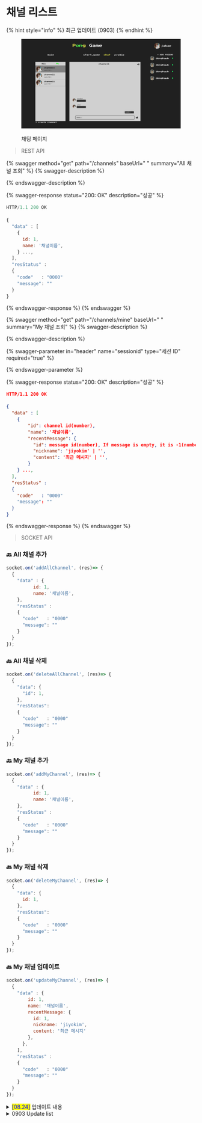 # 채널 리스트

{% hint style="info" %}
최근 업데이트 (0903)
{% endhint %}

<figure><img src="../../.gitbook/assets/image (7).png" alt=""><figcaption><p>채팅 페이지</p></figcaption></figure>



> REST API

{% swagger method="get" path="/channels" baseUrl=" " summary="All 채널 조회" %}
{% swagger-description %}

{% endswagger-description %}

{% swagger-response status="200: OK" description="성공" %}
```javascript
HTTP/1.1 200 OK

{ 
  "data" : [
    {
      id: 1,
      name: '채널이름',
    } ...,
  ],
  "resStatus" :
  {
    "code"   : "0000"
    "message": ""
  }
}
```
{% endswagger-response %}
{% endswagger %}

{% swagger method="get" path="/channels/mine" baseUrl=" " summary="My 채널 조회" %}
{% swagger-description %}

{% endswagger-description %}

{% swagger-parameter in="header" name="sessionid" type="세션 ID" required="true" %}

{% endswagger-parameter %}

{% swagger-response status="200: OK" description="성공" %}
```json
HTTP/1.1 200 OK

{ 
  "data" : [
    {
        "id": channel id(number),
        "name": '채널이름',
        "recentMessage": {
          "id": message id(number), If message is empty, it is -1(number),
          "nickname": 'jiyokim' | '',
          "content": '최근 메시지' | '',
        }
    } ...,
  ],
  "resStatus" :
  {
    "code"   : "0000"
    "message": ""
  }
}
```
{% endswagger-response %}
{% endswagger %}



> SOCKET API

### :back: All 채널 추가

```javascript
socket.on('addAllChannel', (res)=> {  
  { 
    "data" : {
          id: 1,
          name: '채널이름',
    },
    "resStatus" :
    {
      "code"   : "0000"
      "message": ""
    }
  }
});
```

### :back: All 채널 삭제

```javascript
socket.on('deleteAllChannel', (res)=> {  
  { 
    "data": {
      "id": 1,
    },
    "resStatus":
    {
      "code"   : "0000"
      "message": ""
    }
  }
});
```

### :back: My 채널 추가

```javascript
socket.on('addMyChannel', (res)=> {  
  { 
    "data" : {
          id: 1,
          name: '채널이름',
    },
    "resStatus" :
    {
      "code"   : "0000"
      "message": ""
    }
  }
});
```

### :back: My 채널 삭제

```javascript
socket.on('deleteMyChannel', (res)=> {  
  { 
    "data": {
      id: 1,
    },
    "resStatus":
    {
      "code"   : "0000"
      "message": ""
    }
  }
});
```

### :back: My 채널 업데이트

```javascript
socket.on('updateMyChannel', (res)=> {  
  { 
    "data" : {
        id: 1,
        name: '채널이름',
        recentMessage: {
          id: 1,
          nickname: 'jiyokim',
          content: '최근 메시지'
        },
      },
    ],
    "resStatus" :
    {
      "code"   : "0000"
      "message": ""
    }
  }
});
```

<details>

<summary><mark style="color:blue;">[08.24]</mark> 업데이트 내용</summary>

## My channel 조회

* 세션 ID 가 필요하므로 파라미터에 추가함

</details>

<details>

<summary>0903 Update list</summary>

* 채널 가져오기 리소스 명을 /me/channels 에서 /channels/mine 으로 변경했다.
* 이후에 유지보수 하기가 어려워질 것이다. /me 로 하면 채널이 있던 디렉토리가 아니라 아예 다른 디렉토리에서 개발하게 되어서 과도한 import 가 되고, 한 번에 채팅 관련 프로그램을 개발할 수 없다는 단점이 있다.

<!---->

* 게임 파트는 모든 기능을 하나의 애플리케이션에 담는 고전적인 monolithic 방법이 아닌 micro service 로 게임만 다른 애플리케이션으로 나누었는데 다음에 채팅도 성능 이슈 때문에 나눠야 할 때면 하나의 디렉토리에 있는 게 관리하기 편할 것이다.

<!---->

* /channels/mine, /channels/me, /channels/my 등을 고민했으나 RESTful 한 API 리소스 명은 명사로 해야 한다는 점 등을 고려하여 mine 으로 할 예정이다.
* 채널을 처음 생성했을 때는 recentMessage 는 없을 것이므로 recentMessage 의 프로퍼티인 nickname 과 message 는 null 을 가진다.

</details>
